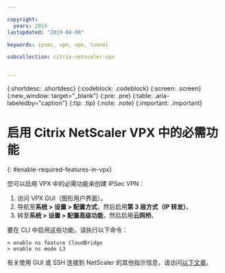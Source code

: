 ```yaml
---

copyright:
  years: 2019
lastupdated: "2019-04-08"

keywords: ipsec, vpn, vpx, tunnel

subcollection: citrix-netscaler-vpx


---
```


{:shortdesc: .shortdesc}
{:codeblock: .codeblock}
{:screen: .screen}
{:new_window: target="_blank"}
{:pre: .pre}
{:table: .aria-labeledby="caption"}
{:tip: .tip}
{:note: .note}
{:important: .important}

# 启用 Citrix NetScaler VPX 中的必需功能
{: #enable-required-features-in-vpx}

您可以启用 VPX 中的必需功能来创建 IPSec VPN：

1.	访问 VPX GUI（图形用户界面）。
2.	导航至**系统 > 设置 > 配置方式**，然后启用**第 3 层方式（IP 转发）**。
3.	转至**系统 > 设置 > 配置高级功能**，然后启用**云网桥**。

要在 CLI 中启用这些功能，请执行以下命令：

```
> enable ns feature CloudBridge
> enable ns mode L3

```

有关使用 GUI 或 SSH 连接到 NetScaler 的其他指示信息，请访问[以下文章](/docs/infrastructure/citrix-netscaler-vpx?topic=citrix-netscaler-vpx-managing-your-citrix-netscaler-vpx#connecting-to-the-netscaler)。
